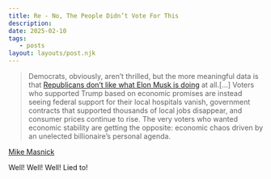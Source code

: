 ```yaml
---
title: Re - No, The People Didn’t Vote For This
description:
date: 2025-02-10
tags:
   - posts
layout: layouts/post.njk
---
```


> Democrats, obviously, aren’t thrilled, but the more meaningful data is that [Republicans don’t like what Elon Musk is doing](https://thehill.com/homenews/administration/5129353-gop-support-for-musk-influence-with-trump-falls-dramatically-poll/) at all.\[…\] Voters who supported Trump based on economic promises are instead seeing federal support for their local hospitals vanish, government contracts that supported thousands of local jobs disappear, and consumer prices continue to rise. The very voters who wanted economic stability are getting the opposite: economic chaos driven by an unelected billionaire’s personal agenda.

[Mike Masnick](https://www.techdirt.com/2025/02/10/no-the-people-didnt-vote-for-this/)

Well! Well! Well! Lied to!
